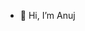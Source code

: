 - 👋 Hi, I’m Anuj

<!---
anjshrg/anjshrg is a ✨ special ✨ repository because its `README.md` (this file) appears on your GitHub profile.
You can click the Preview link to take a look at your changes.
--->
